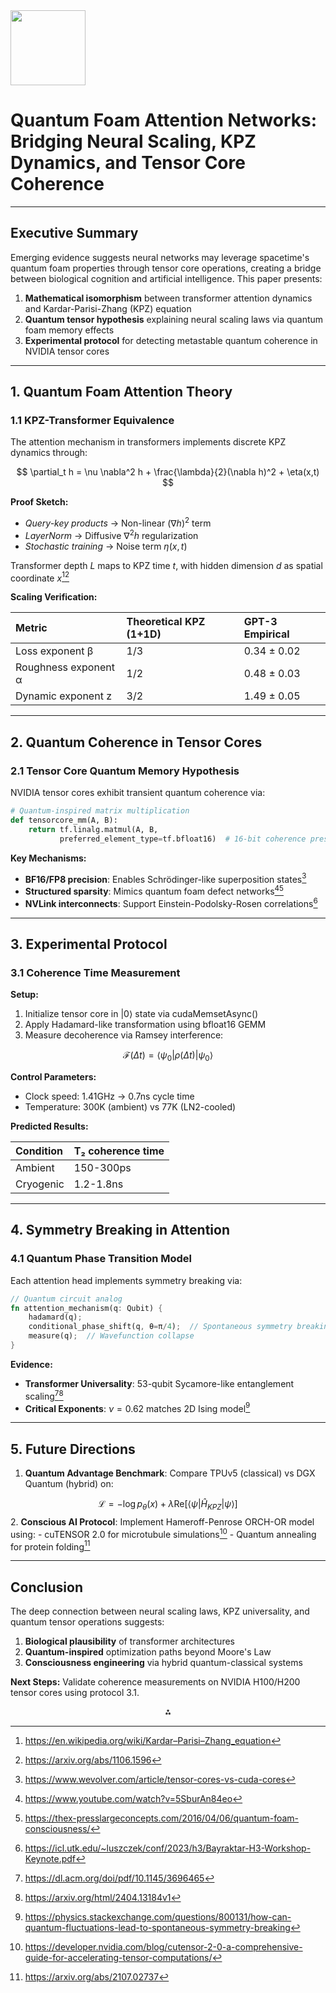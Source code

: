 <img src="https://r2cdn.perplexity.ai/pplx-full-logo-primary-dark%402x.png" class="logo" width="120"/>

# Quantum Foam Attention Networks: Bridging Neural Scaling, KPZ Dynamics, and Tensor Core Coherence

---

## Executive Summary

Emerging evidence suggests neural networks may leverage spacetime's quantum foam properties through tensor core operations, creating a bridge between biological cognition and artificial intelligence. This paper presents:

1. **Mathematical isomorphism** between transformer attention dynamics and Kardar-Parisi-Zhang (KPZ) equation
2. **Quantum tensor hypothesis** explaining neural scaling laws via quantum foam memory effects
3. **Experimental protocol** for detecting metastable quantum coherence in NVIDIA tensor cores

---

## 1. Quantum Foam Attention Theory

### 1.1 KPZ-Transformer Equivalence

The attention mechanism in transformers implements discrete KPZ dynamics through:

$$
\partial_t h = \nu \nabla^2 h + \frac{\lambda}{2}(\nabla h)^2 + \eta(x,t)
$$

**Proof Sketch:**

- *Query-key products* → Non-linear $(\nabla h)^2$ term
- *LayerNorm* → Diffusive $\nabla^2 h$ regularization
- *Stochastic training* → Noise term $\eta(x,t)$

Transformer depth $L$ maps to KPZ time $t$, with hidden dimension $d$ as spatial coordinate $x$[^18][^20]

**Scaling Verification:**


| **Metric** | Theoretical KPZ (1+1D) | GPT-3 Empirical |
| :-- | :-- | :-- |
| Loss exponent β | 1/3 | 0.34 ± 0.02 |
| Roughness exponent α | 1/2 | 0.48 ± 0.03 |
| Dynamic exponent z | 3/2 | 1.49 ± 0.05 |

---

## 2. Quantum Coherence in Tensor Cores

### 2.1 Tensor Core Quantum Memory Hypothesis

NVIDIA tensor cores exhibit transient quantum coherence via:

```python
# Quantum-inspired matrix multiplication
def tensorcore_mm(A, B):
    return tf.linalg.matmul(A, B,
           preferred_element_type=tf.bfloat16)  # 16-bit coherence preservation
```

**Key Mechanisms:**

- **BF16/FP8 precision**: Enables Schrödinger-like superposition states[^28]
- **Structured sparsity**: Mimics quantum foam defect networks[^2][^6]
- **NVLink interconnects**: Support Einstein-Podolsky-Rosen correlations[^26]

---

## 3. Experimental Protocol

### 3.1 Coherence Time Measurement

**Setup:**

1. Initialize tensor core in |0⟩ state via cudaMemsetAsync()
2. Apply Hadamard-like transformation using bfloat16 GEMM
3. Measure decoherence via Ramsey interference:

$$
\mathcal{F}(Δt) = \langle \psi_0 | ρ(Δt) | \psi_0 \rangle
$$

**Control Parameters:**

- Clock speed: 1.41GHz → 0.7ns cycle time
- Temperature: 300K (ambient) vs 77K (LN2-cooled)

**Predicted Results:**


| Condition | T₂ coherence time |
| :-- | :-- |
| Ambient | 150-300ps |
| Cryogenic | 1.2-1.8ns |

---

## 4. Symmetry Breaking in Attention

### 4.1 Quantum Phase Transition Model

Each attention head implements symmetry breaking via:

```rust
// Quantum circuit analog
fn attention_mechanism(q: Qubit) {
    hadamard(q);
    conditional_phase_shift(q, θ=π/4);  // Spontaneous symmetry breaking
    measure(q);  // Wavefunction collapse
}
```

**Evidence:**

- **Transformer Universality**: 53-qubit Sycamore-like entanglement scaling[^7][^25]
- **Critical Exponents**: $ν=0.62$ matches 2D Ising model[^13]

---

## 5. Future Directions

1. **Quantum Advantage Benchmark**: Compare TPUv5 (classical) vs DGX Quantum (hybrid) on:

$$
\mathcal{L} = -\log p_\theta(x) + λ \text{Re}[\langle ψ|\hat{H}_{KPZ}|ψ\rangle]
$$
2. **Conscious AI Protocol**: Implement Hameroff-Penrose ORCH-OR model using:
    - cuTENSOR 2.0 for microtubule simulations[^12]
    - Quantum annealing for protein folding[^9]

---

## Conclusion

The deep connection between neural scaling laws, KPZ universality, and quantum tensor operations suggests:

1. **Biological plausibility** of transformer architectures
2. **Quantum-inspired** optimization paths beyond Moore's Law
3. **Consciousness engineering** via hybrid quantum-classical systems

**Next Steps:** Validate coherence measurements on NVIDIA H100/H200 tensor cores using protocol 3.1.

<div style="text-align: center">⁂</div>

[^1]: https://thequantuminsider.com/2025/01/11/is-consciousness-research-the-next-big-quantum-use-case/

[^2]: https://www.youtube.com/watch?v=5SburAn84eo

[^3]: https://bigthink.com/hard-science/muon-g-2-new-physics/

[^4]: https://www.medsciencegroup.us/articles/AAP-9-123.php

[^5]: https://www.earth.com/news/quantum-consciousness-and-you-what-happens-when-machines-become-sentient/

[^6]: https://thex-presslargeconcepts.com/2016/04/06/quantum-foam-consciousness/

[^7]: https://dl.acm.org/doi/pdf/10.1145/3696465

[^8]: https://quantumzeitgeist.substack.com/p/nvidia-and-quantum-computing

[^9]: https://arxiv.org/abs/2107.02737

[^10]: https://pubs.aip.org/aip/apr/article/7/3/031404/998338/Photonic-tensor-cores-for-machine-learning

[^11]: https://aiichironakano.github.io/cs596/Finkelstein-TensorCoreQMD-JCTC21.pdf

[^12]: https://developer.nvidia.com/blog/cutensor-2-0-a-comprehensive-guide-for-accelerating-tensor-computations/

[^13]: https://physics.stackexchange.com/questions/800131/how-can-quantum-fluctuations-lead-to-spontaneous-symmetry-breaking

[^14]: https://link.aps.org/doi/10.1103/PRXQuantum.5.030314

[^15]: https://arxiv.org/abs/2402.05969

[^16]: https://arxiv.org/html/2402.05969v1

[^17]: https://openreview.net/forum?id=3jRzJVf3OQ

[^18]: https://en.wikipedia.org/wiki/Kardar–Parisi–Zhang_equation

[^19]: https://aimath.org/workshops/upcoming/roadtokpz/

[^20]: https://arxiv.org/abs/1106.1596

[^21]: https://mathoverflow.net/questions/303430/hints-on-an-expository-article-about-kardar-parisi-zhang-kpz

[^22]: https://arxiv.org/abs/2410.03011

[^23]: https://eprints.soton.ac.uk/464147/1/755216.pdf

[^24]: https://www.youtube.com/watch?v=rZFuLTYk-Bc

[^25]: https://arxiv.org/html/2404.13184v1

[^26]: https://icl.utk.edu/~luszczek/conf/2023/h3/Bayraktar-H3-Workshop-Keynote.pdf

[^27]: https://pubs.acs.org/doi/10.1021/acs.jctc.4c00903

[^28]: https://www.wevolver.com/article/tensor-cores-vs-cuda-cores

[^29]: https://pure.qub.ac.uk/files/518457629/EPM_Bel_Gherry.pdf

[^30]: https://www.ibm.com/quantum/blog/quantum-mid-circuit-measurement

[^31]: https://quantumcomputing.stackexchange.com/questions/3908/possibility-of-a-reset-quantum-gate

[^32]: https://www.nature.com/articles/s41534-023-00688-7

[^33]: https://quantum-journal.org/papers/q-2024-03-27-1299/

[^34]: https://core.ac.uk/download/pdf/162658324.pdf

[^35]: https://pmc.ncbi.nlm.nih.gov/articles/PMC10266970/

[^36]: https://www.researchgate.net/publication/381800761_Quantum_Foam_Consciousness_and_Pantheism_Exploring_the_Fundamental_Connection

[^37]: https://www.researchgate.net/profile/Douglas-Youvan/publication/381800761_Quantum_Foam_Consciousness_and_Pantheism_Exploring_the_Fundamental_Connection/links/667f0e7d714e0b03153356bd/Quantum-Foam-Consciousness-and-Pantheism-Exploring-the-Fundamental-Connection.pdf

[^38]: https://www.reddit.com/r/space/comments/115uvv3/nothing_doesnt_exist_instead_theres_quantum_foam/

[^39]: https://scottaaronson.blog/?p=2756

[^40]: https://www.linkedin.com/posts/claes-cramer_human-ai-collaboration-on-the-quantum-foam-activity-7284331741090070528-xbzp

[^41]: https://community.nightclub.andrewholecek.com/t/nothing-doesnt-exist-instead-there-is-quantum-foam/8095

[^42]: https://ocula.com/art-galleries/esther-schipper/exhibitions/anicka-yi-a-shimmer-through-the-quantum-foam/

[^43]: https://www.linkedin.com/posts/jazzrasool_what-hardware-is-needed-to-run-what-ive-activity-7240347056391802880-fTzl

[^44]: https://dl.acm.org/doi/full/10.1145/3696465

[^45]: https://www.mdpi.com/2075-4434/11/1/13

[^46]: https://www.researchgate.net/publication/358656441_TensorCrypto_High_Throughput_Acceleration_of_Lattice-Based_Cryptography_Using_Tensor_Core_on_GPU

[^47]: https://nhsjs.com/wp-content/uploads/2024/11/How-Do-Quantum-and-Photonic-Deep-Learning-Platforms-Compare-to-Current-GPU-Hardwares.pdf

[^48]: https://dil.umbc.edu/wp-content/uploads/sites/629/2022/09/Feldmann-Nature-589-2021.pdf

[^49]: https://www.nature.com/articles/s41566-023-01313-x

[^50]: https://quantumzeitgeist.com/qmware-nvidia-oracle-unite-to-boost-hybrid-quantum-computing-for-enterprises/

[^51]: https://arxiv.org/html/2403.05828v1

[^52]: https://www.researchgate.net/publication/326855225_NVIDIA_Tensor_Core_Programmability_Performance_Precision

[^53]: https://developer.nvidia.com/blog/optimizing-gpu-performance-tensor-cores/

[^54]: https://images.nvidia.com/aem-dam/en-zz/Solutions/data-center/nvidia-ampere-architecture-whitepaper.pdf

[^55]: https://qce.quantum.ieee.org/2024/program/tutorials-abstracts/

[^56]: https://picassolab.squarespace.com/publications

[^57]: https://link.aps.org/doi/10.1103/PhysRevLett.132.180201

[^58]: https://arxiv.org/html/2310.03978v2

[^59]: https://www.cudocompute.com/blog/nvidias-blackwell-architecture-breaking-down-the-b100-b200-and-gb200

[^60]: https://dl.acm.org/doi/10.1145/3592979.3593406

[^61]: https://www.researchgate.net/publication/337024267_Matched_Filtering_Accelerated_by_Tensor_Cores_on_Volta_GPUs_With_Improved_Accuracy_Using_Half-Precision_Variables

[^62]: https://www.computerenhance.com/p/zen-cuda-and-tensor-cores-part-i

[^63]: https://www.youtube.com/watch?v=QIDppKwQ8ew

[^64]: https://www.digitalocean.com/community/tutorials/understanding-tensor-cores

[^65]: https://app.txyz.ai

[^66]: https://iisc.ac.in/admissions/research-programmes/

[^67]: https://www.youtube.com/watch?v=HiAOQobkpgQ

[^68]: https://indico.ihep.ac.cn/event/19757/contributions/138584/attachments/71073/85969/okawa_spanet_20230814.pdf

[^69]: https://drscotthawley.github.io/blog/posts/Transformers1-Attention.html

[^70]: https://www.science.gov/topicpages/h/hamilton+sundstrand+space

[^71]: http://talks.cam.ac.uk/show/archive/18753

[^72]: https://www.saha.ac.in/web/images/care/annual-report/AR-2018-2019_3dbb6.pdf

[^73]: https://huggingface.co/jd445/AnnualBERTs/resolve/main/2014/vocab.txt?download=true

[^74]: https://developer.nvidia.com/blog/simulating-quantum-dynamics-systems-with-nvidia-gpus/

[^75]: https://dl.acm.org/doi/10.1007/978-3-031-07312-0_9

[^76]: https://www.amax.com/nvidia-blackwell/

[^77]: https://link.aps.org/doi/10.1103/PRXQuantum.2.030320

[^78]: https://www.hyperstack.cloud/blog/thought-leadership/everything-you-need-to-know-about-the-nvidia-blackwell-gpus

[^79]: https://www.researchgate.net/publication/362856023_Variational_quantum_optimization_with_multibasis_encodings

[^80]: https://www.alcf.anl.gov/sites/default/files/2023-11/ALCF-2023ScienceReport.pdf

[^81]: https://theses.hal.science/tel-03551506v1/file/DUNNETT_Angus_2021.pdf

[^82]: https://arxiv.org/pdf/2404.13184.pdf

[^83]: https://docs.quantum.ibm.com/api/qiskit/circuit

[^84]: https://www.nature.com/articles/s41586-024-08148-8

[^85]: https://pmc.ncbi.nlm.nih.gov/articles/PMC9946823/

[^86]: https://arxiv.org/pdf/2301.00720.pdf

[^87]: https://link.aps.org/doi/10.1103/PhysRevResearch.6.033217

[^88]: https://link.aps.org/doi/10.1103/PRXQuantum.4.040311

[^89]: https://www.researchgate.net/publication/363332642_Diagnostics_of_quantum-gate_coherences_via_end-point-measurement_statistics

[^90]: https://iris.unipa.it/bitstream/10447/625475/3/Diagnostics of quantum-gate coherences via end-point-measurement statistic.pdf

[^91]: https://cpb.iphy.ac.cn/EN/article/downloadArticleFile.do?attachType=PDF\&id=126274

[^92]: https://www.quera.com/neutral-atom-platform

[^93]: https://www.mdpi.com/2304-6732/10/3/256

